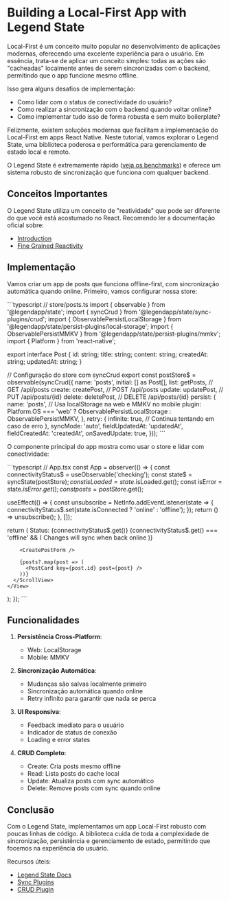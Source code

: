 # Building a Local-First App with Legend State

Local-First é um conceito muito popular no desenvolvimento de aplicações modernas, oferecendo uma excelente experiência para o usuário. Em essência, trata-se de aplicar um conceito simples: todas as ações são "cacheadas" localmente antes de serem sincronizadas com o backend, permitindo que o app funcione mesmo offline.

Isso gera alguns desafios de implementação:
- Como lidar com o status de conectividade do usuário?
- Como realizar a sincronização com o backend quando voltar online?
- Como implementar tudo isso de forma robusta e sem muito boilerplate?

Felizmente, existem soluções modernas que facilitam a implementação do Local-First em apps React Native. Neste tutorial, vamos explorar o Legend State, uma biblioteca poderosa e performática para gerenciamento de estado local e remoto.

O Legend State é extremamente rápido ([veja os benchmarks](https://legendapp.com/open-source/state/v3/intro/introduction/#2-%EF%B8%8F-the-fastest-react-state-library)) e oferece um sistema robusto de sincronização que funciona com qualquer backend.

## Conceitos Importantes

O Legend State utiliza um conceito de "reatividade" que pode ser diferente do que você está acostumado no React. Recomendo ler a documentação oficial sobre:

- [Introduction](https://legendapp.com/open-source/state/v3/intro/introduction/)
- [Fine Grained Reactivity](https://legendapp.com/open-source/state/v3/concepts/fine-grained/)

## Implementação

Vamos criar um app de posts que funciona offline-first, com sincronização automática quando online. Primeiro, vamos configurar nossa store:

\`\`\`typescript
// store/posts.ts
import { observable } from '@legendapp/state';
import { syncCrud } from '@legendapp/state/sync-plugins/crud';
import { ObservablePersistLocalStorage } from '@legendapp/state/persist-plugins/local-storage';
import { ObservablePersistMMKV } from '@legendapp/state/persist-plugins/mmkv';
import { Platform } from 'react-native';

export interface Post {
  id: string;
  title: string;
  content: string;
  createdAt: string;
  updatedAt: string;
}

// Configuração do store com syncCrud
export const postStore$ = observable(syncCrud({
  name: 'posts',
  initial: [] as Post[],
  list: getPosts,    // GET /api/posts
  create: createPost, // POST /api/posts
  update: updatePost, // PUT /api/posts/{id}
  delete: deletePost, // DELETE /api/posts/{id}
  persist: {
    name: 'posts',
    // Usa localStorage na web e MMKV no mobile
    plugin: Platform.OS === 'web' ? ObservablePersistLocalStorage : ObservablePersistMMKV,
  },
  retry: {
    infinite: true, // Continua tentando em caso de erro
  },
  syncMode: 'auto',
  fieldUpdatedAt: 'updatedAt',
  fieldCreatedAt: 'createdAt',
  onSavedUpdate: true,
}));
\`\`\`

O componente principal do app mostra como usar o store e lidar com conectividade:

\`\`\`typescript
// App.tsx
const App = observer(() => {
  const connectivityStatus$ = useObservable<string>('checking');
  const state$ = syncState(postStore$);
  const isLoaded = state$.isLoaded.get();
  const isError = state$.isError.get();
  const posts = postStore$.get();

  useEffect(() => {
    const unsubscribe = NetInfo.addEventListener(state => {
      connectivityStatus$.set(state.isConnected ? 'online' : 'offline');
    });
    return () => unsubscribe();
  }, []);

  return (
    <View className="flex-1 bg-gray-100">
      <ScrollView className="flex-1 p-4">
        <Text>Status: {connectivityStatus$.get()}</Text>
        {connectivityStatus$.get() === 'offline' && (
          <Text>Changes will sync when back online</Text>
        )}

        <CreatePostForm />
        
        {posts?.map(post => (
          <PostCard key={post.id} post={post} />
        ))}
      </ScrollView>
    </View>
  );
});
\`\`\`

## Funcionalidades

1. **Persistência Cross-Platform**: 
   - Web: LocalStorage
   - Mobile: MMKV

2. **Sincronização Automática**:
   - Mudanças são salvas localmente primeiro
   - Sincronização automática quando online
   - Retry infinito para garantir que nada se perca

3. **UI Responsiva**:
   - Feedback imediato para o usuário
   - Indicador de status de conexão
   - Loading e error states

4. **CRUD Completo**:
   - Create: Cria posts mesmo offline
   - Read: Lista posts do cache local
   - Update: Atualiza posts com sync automático
   - Delete: Remove posts com sync quando online

## Conclusão

Com o Legend State, implementamos um app Local-First robusto com poucas linhas de código. A biblioteca cuida de toda a complexidade de sincronização, persistência e gerenciamento de estado, permitindo que focemos na experiência do usuário.

Recursos úteis:
- [Legend State Docs](https://legendapp.com/open-source/state/)
- [Sync Plugins](https://legendapp.com/open-source/state/v3/sync/persist-sync/)
- [CRUD Plugin](https://legendapp.com/open-source/state/v3/sync/crud/)




